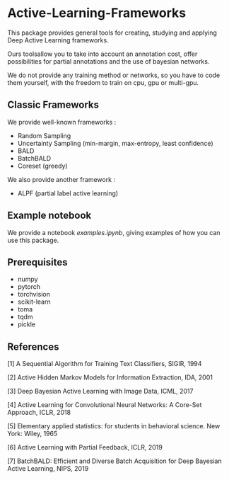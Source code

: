 # Active-Learning-Frameworks

This package provides general tools for creating, studying and applying Deep Active Learning frameworks.

Ours toolsallow you to take into account an annotation cost, offer possibilities for partial annotations and the use of bayesian networks.

We do not provide any training method or networks, so you have to code them yourself, with the freedom to train on cpu, gpu or multi-gpu.

## Classic Frameworks

We provide well-known frameworks :
- Random Sampling
- Uncertainty Sampling (min-margin, max-entropy, least confidence)
- BALD
- BatchBALD
- Coreset (greedy)

We also provide another framework :
- ALPF (partial label active learning)


## Example notebook

We provide a notebook *examples.ipynb*, giving examples of how you can use this package.

## Prerequisites

- numpy
- pytorch
- torchvision
- scikit-learn
- toma
- tqdm
- pickle


## References 

[1] A Sequential Algorithm for Training Text Classifiers, SIGIR, 1994

[2] Active Hidden Markov Models for Information Extraction, IDA, 2001

[3] Deep Bayesian Active Learning with Image Data, ICML, 2017

[4] Active Learning for Convolutional Neural Networks: A Core-Set Approach, ICLR, 2018

[5] Elementary applied statistics: for students in behavioral science. New
York: Wiley, 1965

[6] Active Learning with Partial Feedback, ICLR, 2019

[7] BatchBALD: Efficient and Diverse Batch Acquisition for Deep Bayesian Active Learning, NIPS, 2019
